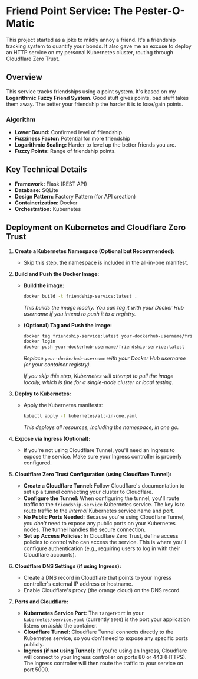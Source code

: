 # Friend Point Service: The Pester-O-Matic

This project started as a joke to mildly annoy a friend. It's a friendship tracking system to quantify your bonds. It also gave me an excuse to deploy an HTTP service on my personal Kubernetes cluster, routing through Cloudflare Zero Trust.

## Overview

This service tracks friendships using a point system. It's based on my **Logarithmic Fuzzy Friend System**. Good stuff gives points, bad stuff takes them away. The better your friendship the harder it is to lose/gain points.

### Algorithm

- **Lower Bound:** Confirmed level of friendship.
- **Fuzziness Factor:** Potential for more friendship
- **Logarithmic Scaling:** Harder to level up the better friends you are.
- **Fuzzy Points:** Range of friendship points.

## Key Technical Details

- **Framework:** Flask (REST API)
- **Database:** SQLite
- **Design Pattern:** Factory Pattern (for API creation)
- **Containerization:** Docker
- **Orchestration:** Kubernetes

## Deployment on Kubernetes and Cloudflare Zero Trust

1.  **Create a Kubernetes Namespace (Optional but Recommended):**

    *   Skip this step, the namespace is included in the all-in-one manifest.

2.  **Build and Push the Docker Image:**

    *   **Build the image:**

        ```bash
        docker build -t friendship-service:latest .
        ```

        *This builds the image locally.  You can tag it with your Docker Hub username if you intend to push it to a registry.*

    *   **(Optional) Tag and Push the image:**

        ```bash
        docker tag friendship-service:latest your-dockerhub-username/friendship-service:latest
        docker login
        docker push your-dockerhub-username/friendship-service:latest
        ```

        *Replace `your-dockerhub-username` with your Docker Hub username (or your container registry).*

        *If you skip this step, Kubernetes will attempt to pull the image locally, which is fine for a single-node cluster or local testing.*

3.  **Deploy to Kubernetes:**

    *   Apply the Kubernetes manifests:

        ```bash
        kubectl apply -f kubernetes/all-in-one.yaml
        ```

        *This deploys all resources, including the namespace, in one go.*

4.  **Expose via Ingress (Optional):**

    *   If you're not using Cloudflare Tunnel, you'll need an Ingress to expose the service.  Make sure your Ingress controller is properly configured.

5.  **Cloudflare Zero Trust Configuration (using Cloudflare Tunnel):**

    *   **Create a Cloudflare Tunnel:** Follow Cloudflare's documentation to set up a tunnel connecting your cluster to Cloudflare.
    *   **Configure the Tunnel:**  When configuring the tunnel, you'll route traffic to the `friendship-service` Kubernetes service.  The key is to route traffic to the *internal* Kubernetes service name and port.
    *   **No Public Ports Needed:** Because you're using Cloudflare Tunnel, you *don't* need to expose any public ports on your Kubernetes nodes.  The tunnel handles the secure connection.
    *   **Set up Access Policies:** In Cloudflare Zero Trust, define access policies to control who can access the service.  This is where you'll configure authentication (e.g., requiring users to log in with their Cloudflare accounts).

6.  **Cloudflare DNS Settings (if using Ingress):**

    *   Create a DNS record in Cloudflare that points to your Ingress controller's external IP address or hostname.
    *   Enable Cloudflare's proxy (the orange cloud) on the DNS record.

7.  **Ports and Cloudflare:**

    *   **Kubernetes Service Port:** The `targetPort` in your `kubernetes/service.yaml` (currently `5000`) is the port your application listens on *inside* the container.
    *   **Cloudflare Tunnel:** Cloudflare Tunnel connects directly to the Kubernetes service, so you don't need to expose any specific ports publicly.
    *   **Ingress (if not using Tunnel):** If you're using an Ingress, Cloudflare will connect to your Ingress controller on ports 80 or 443 (HTTPS). The Ingress controller will then route the traffic to your service on port 5000.
